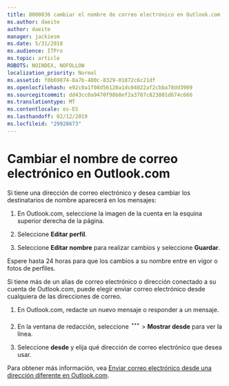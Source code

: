 ```yaml
---
title: 8000036 cambiar el nombre de correo electrónico en Outlook.com
ms.author: daeite
author: daeite
manager: jackiesm
ms.date: 5/31/2018
ms.audience: ITPro
ms.topic: article
ROBOTS: NOINDEX, NOFOLLOW
localization_priority: Normal
ms.assetid: f0b69874-8a7b-480c-8329-01872c6c21df
ms.openlocfilehash: e92c0a1f08d56128a1dc04022af2cbba78dd3909
ms.sourcegitcommit: dd43cc0a9470f98b8ef2a3787c823801d674c666
ms.translationtype: MT
ms.contentlocale: es-ES
ms.lasthandoff: 02/12/2019
ms.locfileid: "29928673"
---
```

# <a name="change-your-email-name-in-outlookcom"></a>Cambiar el nombre de correo electrónico en Outlook.com

Si tiene una dirección de correo electrónico y desea cambiar los destinatarios de nombre aparecerá en los mensajes:
  
1. En Outlook.com, seleccione la imagen de la cuenta en la esquina superior derecha de la página.
    
2. Seleccione **Editar perfil**. 
    
3. Seleccione **Editar nombre** para realizar cambios y seleccione **Guardar**. 
    
Espere hasta 24 horas para que los cambios a su nombre entre en vigor o fotos de perfiles.
  
Si tiene más de un alias de correo electrónico o dirección conectado a su cuenta de Outlook.com, puede elegir enviar correo electrónico desde cualquiera de las direcciones de correo.
  
1. En Outlook.com, redacte un nuevo mensaje o responder a un mensaje.
    
2. En la ventana de redacción, seleccione ![más el icono de grupo de acciones. ](media/b97ea7cd-eeb0-49c5-a564-7ca2d2e33909.png) \> **Mostrar desde** para ver la línea. 
    
3. Seleccione **desde** y elija qué dirección de correo electrónico que desea usar. 
    
Para obtener más información, vea [Enviar correo electrónico desde una dirección diferente en Outlook.com](https://go.microsoft.com/fwlink/p/?linkid=2001701&amp;clcid=0x409).
  

